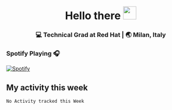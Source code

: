 
<div align="center">
 <h1> Hello there <img src="https://media.giphy.com/media/hvRJCLFzcasrR4ia7z/giphy.gif" width="35px"></h1>
</div>

<div align="center">
<h3>💻 Technical Grad at Red Hat | 🌏 Milan, Italy </h3>
</div>

### Spotify Playing 🎧

[![Spotify](https://novatorem.bgstatic.vercel.app/api/spotify)](https://open.spotify.com/user/jck4o2j00vjzve6t4iobuzhmq)

## My activity this week

<!--START_SECTION:waka-->
```text
No Activity tracked this Week
```
<!--END_SECTION:waka-->
